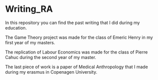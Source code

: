 # Writing_RA
In this repository you can find the past writing that I did during my education.

The Game Theory project was made for the class of Emeric Henry in my first year of my masters.

The replication of Labour Economics was made for the class of Pierre Cahuc during the second year of my master.

The last piece of work is a paper of Medical Anthropology that I made during my erasmus in Copenagen University.
